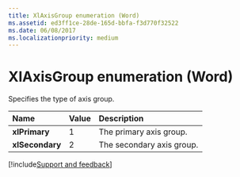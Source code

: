 ```yaml
---
title: XlAxisGroup enumeration (Word)
ms.assetid: ed3ff1ce-28de-165d-bbfa-f3d770f32522
ms.date: 06/08/2017
ms.localizationpriority: medium
---
```



# XlAxisGroup enumeration (Word)

Specifies the type of axis group.



|Name|Value|Description|
|:-----|:-----|:-----|
| **xlPrimary**|1|The primary axis group.|
| **xlSecondary**|2|The secondary axis group.|

[!include[Support and feedback](~/includes/feedback-boilerplate.md)]